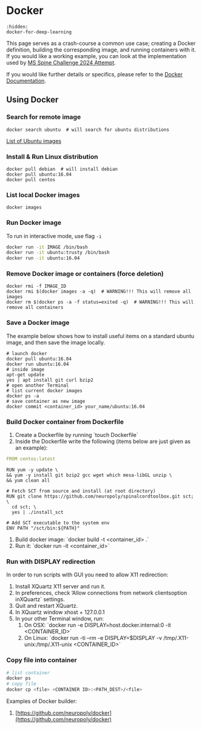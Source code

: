 # Docker

```{toctree}
:hidden:
docker-for-deep-learning
```

This page serves as a crash-course a common use case; creating a Docker definition, building the corresponding image, and running containers with it. If you would like a working example, you can look at the implementation used by [MS Spine Challenge 2024 Attempt](https://github.com/ivadomed/ms-multi-spine-challenge-2024/tree/main/monomodal-model/docker).

If you would like further details or specifics, please refer to the [Docker Documentation](https://docs.docker.com/).

## Using Docker

### Search for remote image

```text
docker search ubuntu  # will search for ubuntu distributions
```

[List of Ubuntu images](https://hub.docker.com/_/ubuntu)

### Install & Run Linux distribution <a id="install_run_linux_distribution"></a>

```text
docker pull debian  # will install debian
docker pull ubuntu:16.04
docker pull centos
```

### List local Docker images <a id="list_local_docker_images"></a>

```text
docker images
```

### Run Docker image <a id="run_docker_image"></a>

To run in interactive mode, use flag `-i`

```bash
docker run -it IMAGE /bin/bash
docker run -it ubuntu:trusty /bin/bash
docker run -it ubuntu:16.04
```

### Remove Docker image or containers \(force deletion\) <a id="remove_docker_image_or_containers_force_deletion"></a>

```text
docker rmi -f IMAGE_ID
docker rmi $(docker images -a -q)  # WARNING!!! This will remove all images
docker rm $(docker ps -a -f status=exited -q)  # WARNING!!! This will remove all containers
```

### Save a Docker image <a id="save_a_docker_image"></a>

The example below shows how to install useful items on a standard ubuntu image, and then save the image locally.

```text
# launch docker
docker pull ubuntu:16.04
docker run ubuntu:16.04
# inside image
apt-get update
yes | apt install git curl bzip2
# open another Terminal
# list current docker images
docker ps -a
# save container as new image
docker commit <container_id> your_name/ubuntu:16.04
```

### Build Docker container from Dockerfile <a id="build_docker_container_from_dockerfile"></a>

1. Create a Dockerfile by running \`touch Dockerfile\`
2. Inside the Dockerfile write the following \(items below are just given as an example\):

```yaml
FROM centos:latest
```

```text
RUN yum -y update \
&& yum -y install git bzip2 gcc wget which mesa-libGL unzip \
&& yum clean all 
```

```text
# Fetch SCT from source and install (at root directory)
RUN git clone https://github.com/neuropoly/spinalcordtoolbox.git sct; \
  cd sct; \
  yes | ./install_sct
```

```text
# Add SCT executable to the system env 
ENV PATH "/sct/bin:${PATH}"
```

1. Build docker image: \`docker build -t &lt;container\_id&gt; .\`
2. Run it: \`docker run -it &lt;container\_id&gt;\`

### Run with DISPLAY redirection <a id="run_with_display_redirection"></a>

In order to run scripts with GUI you need to allow X11 redirection:

1. Install XQuartz X11 server and run it.
2. In preferences, check ‘Allow connections from network clientsoption inXQuartz\` settings.
3. Quit and restart XQuartz.
4. In XQuartz window xhost + 127.0.0.1
5. In your other Terminal window, run:
   1. On OSX: \`docker run -e DISPLAY=host.docker.internal:0 -it &lt;CONTAINER\_ID&gt;\`
   2. On Linux: \`docker run -ti –rm -e DISPLAY=$DISPLAY -v /tmp/.X11-unix:/tmp/.X11-unix &lt;CONTAINER\_ID&gt;\`

### Copy file into container <a id="copy_file_into_container"></a>

```bash
# list container
docker ps
# copy file
docker cp <file> <CONTAINER ID>:<PATH_DEST>/<file>
```

Examples of Docker builder:

1. [https://github.com/neuropoly/docker](https://github.com/neuropoly/docker)

